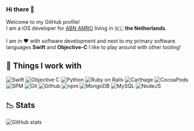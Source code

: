 ### Hi there 👋
Welcome to my GitHub profile! 
<br>
I am a iOS developer for <a href="https://www.abnamro.nl" target="_blank">ABN AMRO</a> living in 🇳🇱 <b>the Netherlands</b>.
<br>
<br>
I am in ❤️ with software development and next to my primary software languages <b>Swift</b> and <b>Objective-C</b> I like to play around with other tooling! 
<br>
<h2>🔧 Things I work with</h2> 
<p><img alt="Swift" src="https://img.shields.io/badge/-Swift-fd9426?style=flat-square&logo=swift&logoColor=white"/>
<img alt="Objective C" src="https://img.shields.io/badge/-Objective%20C-2F4F4F?style=flat-square&logo=objective%20c&logoColor=white"/>
<img alt="Python" src="https://img.shields.io/badge/-Python-531676?style=flat-square&logo=python&logoColor=white"/>
<img alt="Ruby on Rails" src="https://img.shields.io/badge/-Ruby on Rails-68136b?style=flat-square&logo=ruby-on-rails&logoColor=white"/>
<img alt="Carthage" src="https://img.shields.io/badge/-Carthage-CD5C5C?style=flat-square&logo=carthage&logoColor=white"/>
<img alt="CocoaPods" src="https://img.shields.io/badge/-CocoaPods-B22222?style=flat-square&logo=carthage&logoColor=white"/>
<img alt="SPM" src="https://img.shields.io/badge/-SPM-ffa20d?style=flat-square&logo=carthage&logoColor=white"/>
<img alt="Git" src="https://img.shields.io/badge/-Git-32218b?style=flat-square&logo=git&logoColor=white"/>
<img alt="Github" src="https://img.shields.io/badge/-Github-7d1061?style=flat-square&logo=github&logoColor=white"/>
<img alt="npm" src="https://img.shields.io/badge/-npm-910c57?style=flat-square&logo=npm&logoColor=white"/>
<img alt="MongoDB" src="https://img.shields.io/badge/-MongoDB-9f3536?style=flat-square&logo=mongodb&logoColor=white"/>
<img alt="MySQL" src="https://img.shields.io/badge/-MySQL-7a5539?style=flat-square&logo=mysql&logoColor=white"/>
<img alt="NodeJS" src="https://img.shields.io/badge/-NodeJS-55753c?style=flat-square&logo=Node.js&logoColor=white"/></p>

<h2>📉 Stats</h2>

![GitHub stats](https://github-readme-stats.vercel.app/api?username=mderuiter&show_icons=true&theme=radical)
